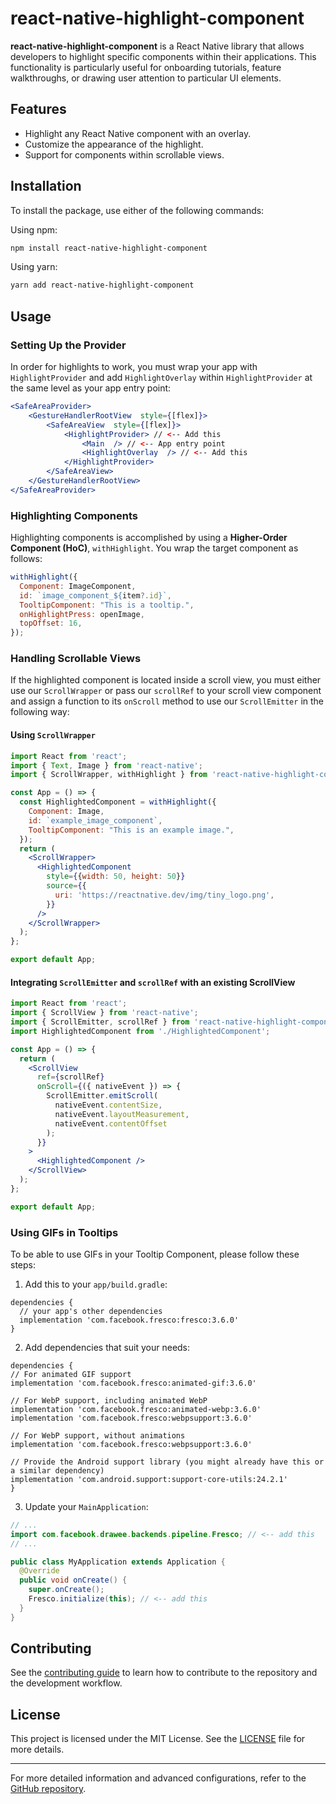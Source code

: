 
# react-native-highlight-component

  

**react-native-highlight-component** is a React Native library that allows developers to highlight specific components within their applications. This functionality is particularly useful for onboarding tutorials, feature walkthroughs, or drawing user attention to particular UI elements.
  

## Features
- Highlight any React Native component with an overlay.​
- Customize the appearance of the highlight.​
- Support for components within scrollable views.

## Installation

To install the package, use either of the following commands:
  
Using npm:
```sh
npm install react-native-highlight-component
```

Using yarn:
```sh
yarn add react-native-highlight-component
```

  

## Usage

### Setting Up the Provider

In order for highlights to work, you must wrap your app with `HighlightProvider` and add `HighlightOverlay` within `HighlightProvider` at the same level as your app entry point:

```jsx
<SafeAreaProvider>
	<GestureHandlerRootView  style={[flex]}>
		<SafeAreaView  style={[flex]}>
			<HighlightProvider> // <-- Add this
				<Main  /> // <-- App entry point
				<HighlightOverlay  /> // <-- Add this
			</HighlightProvider>
		</SafeAreaView>
	</GestureHandlerRootView>
</SafeAreaProvider>
```

### Highlighting Components

Highlighting components is accomplished by using a **Higher-Order Component (HoC)**, `withHighlight`. You wrap the target component as follows:

```jsx
withHighlight({
  Component: ImageComponent,
  id: `image_component_${item?.id}`,
  TooltipComponent: "This is a tooltip.",
  onHighlightPress: openImage,
  topOffset: 16,
});

```

### Handling Scrollable Views

If the highlighted component is located inside a scroll view, you must either use our `ScrollWrapper` or pass our `scrollRef` to your scroll view component and assign a function to its `onScroll` method to use our `ScrollEmitter` in the following way:

#### Using `ScrollWrapper`

```jsx
import React from 'react';
import { Text, Image } from 'react-native';
import { ScrollWrapper, withHighlight } from 'react-native-highlight-component';

const App = () => {
  const HighlightedComponent = withHighlight({
    Component: Image,
    id: `example_image_component`,
    TooltipComponent: "This is an example image.",
  });
  return (
    <ScrollWrapper>
      <HighlightedComponent
        style={{width: 50, height: 50}}
        source={{
          uri: 'https://reactnative.dev/img/tiny_logo.png',
        }}
      />
    </ScrollWrapper>
  );
};

export default App;

```

#### Integrating `ScrollEmitter` and `scrollRef` with an existing ScrollView

```jsx
import React from 'react';
import { ScrollView } from 'react-native';
import { ScrollEmitter, scrollRef } from 'react-native-highlight-component';
import HighlightedComponent from './HighlightedComponent';

const App = () => {
  return (
    <ScrollView
      ref={scrollRef}
      onScroll={({ nativeEvent }) => {
        ScrollEmitter.emitScroll(
          nativeEvent.contentSize,
          nativeEvent.layoutMeasurement,
          nativeEvent.contentOffset
        );
      }}
    >
      <HighlightedComponent />
    </ScrollView>
  );
};

export default App;

```

### Using GIFs in Tooltips

To be able to use GIFs in your Tooltip Component, please follow these steps:

1.  Add this to your `app/build.gradle`:

```
dependencies {
  // your app's other dependencies
  implementation 'com.facebook.fresco:fresco:3.6.0'
}

```

2.  Add dependencies that suit your needs:

```
dependencies {
// For animated GIF support
implementation 'com.facebook.fresco:animated-gif:3.6.0'

// For WebP support, including animated WebP
implementation 'com.facebook.fresco:animated-webp:3.6.0'
implementation 'com.facebook.fresco:webpsupport:3.6.0'

// For WebP support, without animations
implementation 'com.facebook.fresco:webpsupport:3.6.0'

// Provide the Android support library (you might already have this or a similar dependency)
implementation 'com.android.support:support-core-utils:24.2.1'
}

```

3.  Update your `MainApplication`:

```java
// ...
import com.facebook.drawee.backends.pipeline.Fresco; // <-- add this
// ...

public class MyApplication extends Application {
  @Override
  public void onCreate() {
    super.onCreate();
    Fresco.initialize(this); // <-- add this
  }
}
```

## Contributing

See the [contributing guide](https://chatgpt.com/c/CONTRIBUTING.md) to learn how to contribute to the repository and the development workflow.

## License

This project is licensed under the MIT License. See the [LICENSE](https://github.com/vukan-m/react-native-highlight-component/blob/master/LICENSE) file for more details.

----------

For more detailed information and advanced configurations, refer to the [GitHub repository](https://github.com/vukan-m/react-native-highlight-component).